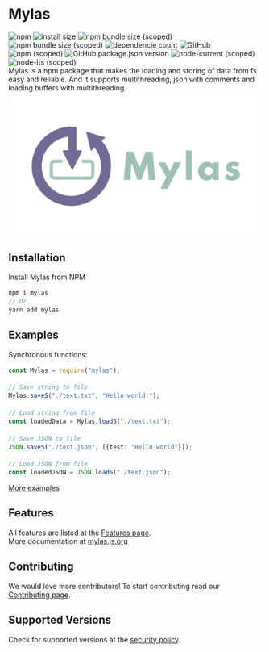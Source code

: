 # Mylas 
![npm](https://img.shields.io/npm/dt/mylas)
![install size](https://badgen.net/packagephobia/install/mylas)
![npm bundle size (scoped)](https://img.shields.io/bundlephobia/min/mylas)
![npm bundle size (scoped)](https://img.shields.io/bundlephobia/minzip/mylas)
![dependencie count](https://img.shields.io/badge/dependencies-0-brightgreen)
![GitHub](https://img.shields.io/github/license/raouldeheer/Mylas)
![npm (scoped)](https://img.shields.io/npm/v/mylas)
![GitHub package.json version](https://img.shields.io/github/package-json/v/raouldeheer/Mylas)
![node-current (scoped)](https://img.shields.io/node/v/mylas)
![node-lts (scoped)](https://img.shields.io/node/v-lts/mylas)   
Mylas is a npm package that makes the loading and storing of data from fs easy and reliable. And it supports multithreading, json with comments and loading buffers with multithreading.   
<img src="https://raw.githubusercontent.com/raouldeheer/Mylas/HEAD/.github/logo.png" width="600"> 

## Installation
Install Mylas from NPM
```ts
npm i mylas
// Or
yarn add mylas
```

## Examples
Synchronous functions:
```ts
const Mylas = require("mylas");

// Save string to file
Mylas.saveS("./text.txt", "Hello world!");

// Load string from file
const loadedData = Mylas.loadS("./text.txt");

// Save JSON to file
JSON.saveS("./text.json", [{test: "Hello world"}]);

// Load JSON from file
const loadedJSON = JSON.loadS("./text.json");
```
[More examples](https://github.com/raouldeheer/Mylas/blob/main/.github/EXAMPLES.md)

## Features
All features are listed at the [Features page](https://github.com/raouldeheer/Mylas/blob/main/.github/FEATURES.md).  
More documentation at [mylas.js.org](https://mylas.js.org/)

## Contributing
We would love more contributors! To start contributing read our [Contributing page](https://github.com/raouldeheer/Mylas/blob/main/.github/CONTRIBUTING.md).  

## Supported Versions
Check for supported versions at the [security policy](https://github.com/raouldeheer/Mylas/security/policy).  
